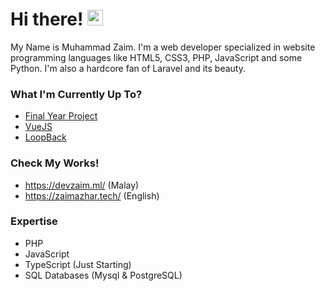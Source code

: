 # Hi there! <span><img src="https://media.giphy.com/media/hvRJCLFzcasrR4ia7z/giphy.gif" width="25px"></span>
My Name is Muhammad Zaim. I'm a web developer specialized in website programming languages like HTML5, CSS3, PHP, JavaScript and some Python. I'm also a hardcore fan of Laravel and its beauty.

### What I'm Currently Up To?
- [Final Year Project](https://github.com/zaimazhar97/Golf-Scoring-System)
- [VueJS](https://vuejs.org/)
- [LoopBack](https://loopback.io/)

### Check My Works!
- https://devzaim.ml/ (Malay)
- https://zaimazhar.tech/ (English)

### Expertise
- PHP
- JavaScript
- TypeScript (Just Starting)
- SQL Databases (Mysql & PostgreSQL)
